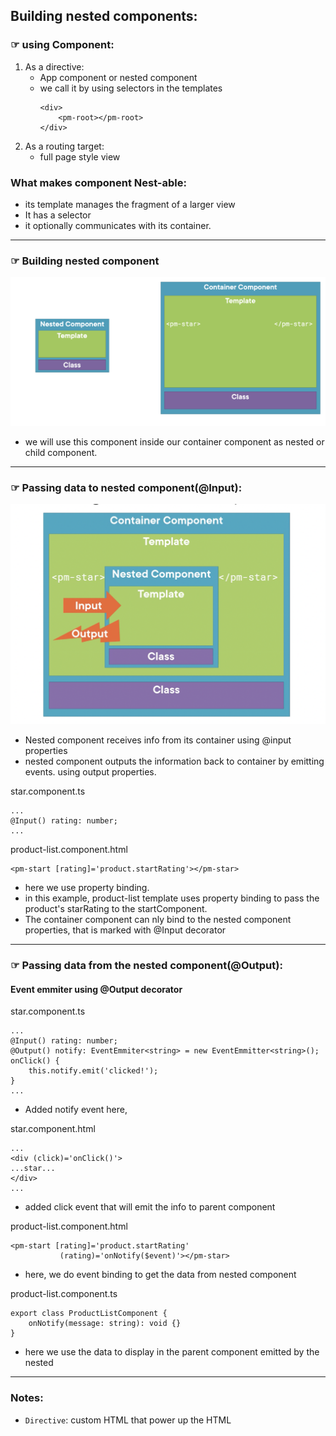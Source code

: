 ## Building nested components:

### ☞ using Component:
1. As a directive:
    - App component or nested component
    - we call it by using selectors in the templates
        ```
        <div>
            <pm-root></pm-root>
        </div>
        ```
2. As  a routing target:
    - full page style view

### What makes component Nest-able:
- its template manages the fragment of a larger view
- It has a selector
- it optionally communicates with its container.

---

### ☞ Building nested component
![](../img/img8.png)
- we will use this component inside our container component as nested or child component.

---

### ☞ Passing data to nested component(@Input):
![](../img/img9.png)
- Nested component receives info from its container using @input properties
- nested component outputs the information back to container by emitting events. using output properties.

star.component.ts
```
...
@Input() rating: number;
...
```

product-list.component.html
```
<pm-start [rating]='product.startRating'></pm-star>
```
- here we use property binding.
- in this example,  product-list template uses property binding to pass the product's starRating to the startComponent.
- The container component can nly bind to the nested component properties, that is marked with @Input decorator

---

### ☞ Passing data from the nested component(@Output):
#### Event emmiter using @Output decorator
star.component.ts
```
...
@Input() rating: number;
@Output() notify: EventEmmiter<string> = new EventEmmitter<string>();
onClick() {
    this.notify.emit('clicked!');
}
...
```
- Added notify event here,

star.component.html
```
...
<div (click)='onClick()'>
...star...
</div>
...
```
- added click event that will emit the info to parent component

product-list.component.html
```
<pm-start [rating]='product.startRating'
           (rating)='onNotify($event)'></pm-star>
```
- here, we do event binding to get the data from nested component

product-list.component.ts
```
export class ProductListComponent {
    onNotify(message: string): void {}
}
```
- here we use the data to display in the parent component emitted by the nested 

---

### Notes:
- `Directive`: custom HTML that power up the HTML 